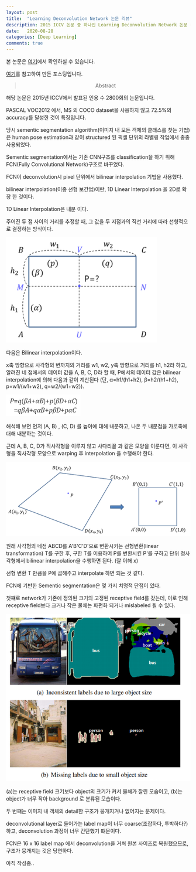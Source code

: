 ```yaml
---
layout: post
title:  "Learning Deconvolution Network 논문 리뷰"
description: 2015 ICCV 논문 중 하나인 Learning Deconvolution Network 논문 리뷰 입니다.
date:   2020-08-28
categories: [Deep Learning]
comments: true
---
```




본 논문은 [여기](https://www.cv-foundation.org/openaccess/content_iccv_2015/papers/Noh_Learning_Deconvolution_Network_ICCV_2015_paper.pdf)에서 확인하실 수 있습니다.

[여기](https://darkpgmr.tistory.com/117)를 참고하여 만든 포스팅입니다.


<blockquote align="center"> Abstract </blockquote>


해당 논문은 2015년 ICCV에서 발표된 인용 수 2800회의 논문입니다.

PASCAL VOC2012 에서, MS 의 COCO dataset을 사용하지 않고 72.5%의 accuracy를 달성한 것이 특징입니다.

당시 sementic segmentation algorithm(이미지 내 모든 객체의 클래스를 찾는 기법)은 human pose estimation과 같이 structured 된 픽셀 단위의 라벨링 작업에서 종종 사용되었다.

Sementic segmentation에서는 기존 CNN구조를 classification을 하기 위해 FCN(Fully Convolutional Network)구조로 바꾸었다. 

FCN이 deconvolution시  pixel 단위에서 bilinear interpolation 기법을 사용했다.

bilinear interpolation(이중 선형 보간법)이란, 1D Linear Interpolation 을 2D로 확장 한 것이다.

1D Linear Interpolation은 내분 이다.

주어진 두 점 사이의 거리를 추정할 때, 그 값을 두 지점과의 직선 거리에 따라 선형적으로 결정하는 방식이다.

![](/assets/img/Deep_learning/0828_Learning_deconvolution/3.PNG)


다음은 Bilinear interpolation이다. 

x축 방향으로 사각형의 변까지의 거리를 w1, w2, y축 방향으로 거리를 h1, h2라 하고, 알려진 네 점에서의 데이터 값을 A, B, C, D라 할 때, P에서의 데이터 값은 bilinear interpolation에 의해 다음과 같이 계산된다 (단, α=h1/(h1+h2), β=h2/(h1+h2), p=w1/(w1+w2), q=w2/(w1+w2)).

![](/assets/img/Deep_learning/0828_Learning_deconvolution/4.PNG)

해석해 보면 먼저 (A, B) , (C, D) 를 높이에 대해 내분하고, 나온 두 내분점을 가로축에 대해 내분하는 것이다.

근데 A, B, C, D가 직사각형을 이루지 않고 사다리꼴 과 같은 모양을 이룬다면, 이 사각형을 직사각형 모양으로 warping 후 interpolation 을 수행해야 한다.

![](/assets/img/Deep_learning/0828_Learning_deconvolution/5.PNG)

원래 사각형의 네점 ABCD를 A'B'C'D'으로 변환시키는 선형변환(linear transformation) T를 구한 후, 구한 T를 이용하여 P를 변환시킨 P'를 구하고 단위 정사각형에서 bilinear interpolation을 수행하면 된다. (잘 이해 x)

선형 변환 T 만큼을 P에 곱해주고 interpolate 하면 되는 것 같다.


FCN에 기반한 Sementic segmentation은 몇 가지 치명적 단점이 있다.

첫쨰로 network가 기존에 정의된 크기의 고정된 receptive field를 갖는데, 이로 인해 receptive field보다 크거나 작은 물체는 파편화 되거나 mislabeled 될 수 있다.

![](/assets/img/Deep_learning/0828_Learning_deconvolution/1.PNG)


(a)는 receptive field 크기보다 object의 크기가 커서 물체가 잘린 모습이고, (b)는 object가 너무 작아 background 로 분류된 모습이다.

두 번쨰는 이미지 내 객체의 detail한 구조가 뭉개지거나 없어지는 문제이다.

deconvolutional layer로 들어가는 label map이 너무 coarse(조잡하다, 투박하다?)하고, deconvolution 과정이 너무 간단했기 떄문이다.

FCN은 16 x 16 label map 에서 deconvolution을 거쳐 원본 사이즈로 복원했으므로, 구조가 뭉개지는 것은 당연하다.

아직 작성중..